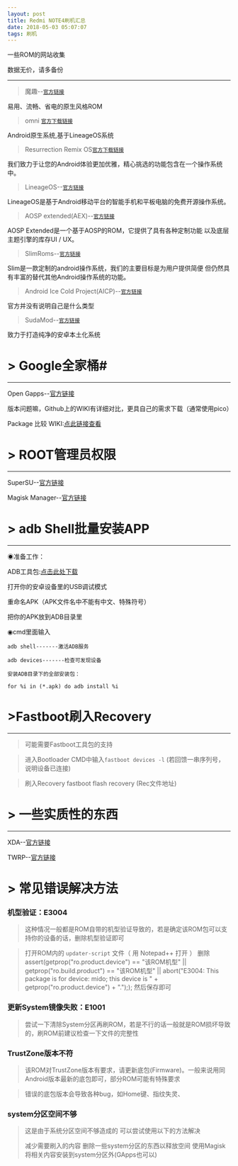 ```yaml
---
layout: post
title: Redmi NOTE4刷机汇总
date: 2018-05-03 05:07:07
tags: 刷机
---
```

一些ROM的网站收集

数据无价，请多备份
<!--more-->
----------
>魔趣--[`官方链接`](http://www.mokeedev.com/)
>
易用、流畅、省电的原生风格ROM

<p>

> omni [`官方下载链接`](https://dl.omnirom.org/mido/)
>
Android原生系统,基于LineageOS系统

<p>

> Resurrection Remix OS[`官方下载链接`](http://www.resurrectionremix.com/)
>
我们致力于让您的Android体验更加优雅，精心挑选的功能包含在一个操作系统中。

<p>

>LineageOS--[`官方链接`](https://www.lineageos.org/)
>
LineageOS是基于Android移动平台的智能手机和平板电脑的免费开源操作系统。

<p>

>AOSP extended(AEX)--[`官方链接`](https://www.aospextended.com/)
>
AOSP Extended是一个基于AOSP的ROM，它提供了具有各种定制功能
以及底层主题引擎的库存UI / UX。

<p>

>SlimRoms--[`官方链接`](https://slimroms.org/)
>
Slim是一款定制的android操作系统，我们的主要目标是为用户提供简便
但仍然具有丰富的替代其他Android操作系统的功能。

<p>

>Android Ice Cold Project(AICP)--[`官方链接`](http://aicp-rom.com/)
>
官方并没有说明自己是什么类型

<p>

>SudaMod--[`官方链接`](https://sudamod.download/)
>
致力于打造纯净的安卓本土化系统

<p>

#  >  Google全家桶#
----------

Open Gapps--[官方链接](https://opengapps.org/)

版本问题嘛，Github上的WIKI有详细对比，更具自己的需求下载（通常使用pico）

Package 比较 WIKI:[点此链接查看](https://github.com/opengapps/opengapps/wiki/Package-Comparison)

# >  ROOT管理员权限 #
----------
SuperSU--[官方链接](http://www.supersu.com/)

Magisk Manager--[官方链接](https://magiskmanager.com/)


# >  adb Shell批量安装APP #
----------
◉准备工作：

ADB工具包:[点击此处下载](http://adbshell.com/downloads)

打开你的安卓设备里的USB调试模式

重命名APK（APK文件名中不能有中文、特殊符号）

把你的APK放到ADB目录里

◉cmd里面输入

	adb shell-------激活ADB服务

	adb devices-------检查可发现设备

	安装ADB目录下的全部安装包：

	for %i in (*.apk) do adb install %i

# >Fastboot刷入Recovery #

----------
> 可能需要Fastboot工具包的支持

> 进入Bootloader
> CMD中输入```` fastboot devices -l ```` (若回馈一串序列号，说明设备已连接)

> 刷入Recovery
> fastboot flash recovery (Rec文件地址)

# >  一些实质性的东西 #

----------

XDA--[官方链接](https://www.xda-developers.com/)

TWRP--[官方链接](https://magiskmanager.com/)

# >  常见错误解决方法 #
### 机型验证：E3004 ###

>这种情况一般都是ROM自带的机型验证导致的，若是确定该ROM包可以支持你的设备的话，删除机型验证即可

> 打开ROM内的  ````updater-script````   文件（ 用 Notepad++ 打开 ）
删除
assert(getprop("ro.product.device") == "该ROM机型" || getprop("ro.build.product") == "该ROM机型" || abort("E3004: This package is for device: mido; this device is " + getprop("ro.product.device") + "."););
然后保存即可

### 更新System镜像失败：E1001 ###

> 尝试一下清除System分区再刷ROM，若是不行的话一般就是ROM损坏导致的，刷ROM前建议检查一下文件的完整性

### TrustZone版本不符 ###

> 该ROM对TrustZone版本有要求，请更新底包(Firmware)。一般来说用同Android版本最新的底包即可，部分ROM可能有特殊要求

> 错误的底包版本会导致各种bug，如Home键、指纹失灵、

### system分区空间不够 ###

> 这是由于系统分区空间不够造成的
> 可以尝试使用以下的方法解决
>     
> 减少需要刷入的内容
>  删除一些system分区的东西以释放空间
> 使用Magisk将相关内容安装到system分区外(GApps也可以)